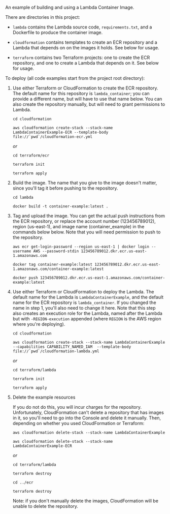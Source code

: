An example of building and using a Lambda Container Image.

There are directories in this project:

* `lambda` contains the Lambda source code, `requirements.txt`, and a Dockerfile to
  produce the container image.

* `cloudformation` contains templates to create an ECR repository and a Lambda that
  depends on on the images it holds. See below for usage.

* `terraform` contains two Terraform projects: one to create the ECR repository, and
  one to create a Lambda that depends on it. See below for usage.

To deploy (all code examples start from the project root directory):

1. Use either Terraform or CloudFormation to create the ECR repository. The default
   name for this repository is `lambda_container`; you can provide a different name,
   but will have to use that name below. You can also create the repository manually,
   but will need to grant permissions to Lambda.

   ```
   cd cloudformation

   aws cloudformation create-stack --stack-name LambdaContainerExample-ECR --template-body file://`pwd`/cloudformation-ecr.yml
   ```

   _or_

   ```
   cd terraform/ecr

   terraform init

   terraform apply
   ```


2. Build the image. The name that you give to the image doesn't matter, since you'll tag
   it before pushing to the repository.

   ```
   cd lambda

   docker build -t container-example:latest .
   ```

3. Tag and upload the image. You can get the actual push instructions from the ECR repository, or
   replace the account number (123456789012), region (us-east-1), and image name (container_example)
   in the commands below below. Note that you will need permission to push to the repository.

   ```
   aws ecr get-login-password --region us-east-1 | docker login --username AWS --password-stdin 123456789012.dkr.ecr.us-east-1.amazonaws.com

   docker tag container-example:latest 123456789012.dkr.ecr.us-east-1.amazonaws.com/container-example:latest

   docker push 123456789012.dkr.ecr.us-east-1.amazonaws.com/container-example:latest
   ```

1. Use either Terraform or CloudFormation to deploy the Lambda. The default name for the
   Lambda is `LambdaContainerExample`, and the default name for the ECR repository is
   `lambda_container`. If you changed the name in step 1, you'll also need to change it
   here. Note that this step also creates an execution role for the Lambda, named after
   the Lambda but with `-REGION-execution` appended (where `REGION` is the AWS region
   where you're deploying).

   ```
   cd cloudformation

   aws cloudformation create-stack --stack-name LambdaContainerExample --capabilities CAPABILITY_NAMED_IAM  --template-body file://`pwd`/cloudformation-lambda.yml
   ```

   _or_

   ```
   cd terraform/lambda

   terraform init

   terraform apply
   ```

5. Delete the example resources

   If you do not do this, you will incur charges for the repository. Unfortunately,
   CloudFormation can't delete a repository that has images in it, so you'll need
   to go into the Console and delete it manually. Then, depending on whether you
   used CloudFormation or Terraform:

   ```
   aws cloudformation delete-stack --stack-name LambdaContainerExample

   aws cloudformation delete-stack --stack-name LambdaContainerExample-ECR
   ```

   _or_

   ```
   cd terraform/lambda

   terraform destroy

   cd ../ecr

   terraform destroy
   ```

   Note: if you don't manually delete the images, CloudFormation will be unable to delete
   the repository.
